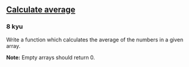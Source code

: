 <h2><a href=https://www.codewars.com/kata/57a2013acf1fa5bfc4000921/train/java target="_blank">Calculate average</a></h2><h3>8 kyu</h3><p>Write a function which calculates the average of the numbers in a given array.</p><p><strong>Note:</strong> Empty arrays should return 0.</p>